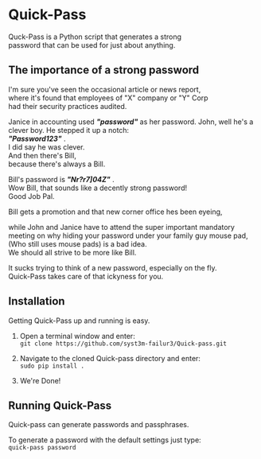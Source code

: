 # Quick-Pass
Quck-Pass is a Python script that generates a strong  
password that can be used for just about anything.  


## The importance of a strong password
I'm sure you've seen the occasional article or news report,  
where it's found that employees of "X" company or "Y" Corp  
had their security practices audited.  

Janice in accounting used ***"password"*** as her password.
John, well he's a clever boy. He stepped it up a notch:   
***"Password123"*** .  
I did say he was clever.  
And then there's Bill,  
because there's always a Bill.  

Bill's password is ***"Nr?r7]04Z\"*** .  
Wow Bill, that sounds like a decently strong password!  
Good Job Pal.  

Bill gets a promotion and that new corner office hes been eyeing,  

while John and Janice have to attend the super important mandatory  
meeting on why hiding your password under your family guy mouse pad,  
(Who still uses mouse pads) is a bad idea.  
We should all strive to be more like Bill.  


It sucks trying to think of a new password, especially on the fly.  
Quick-Pass takes care of that ickyness for you.  


## Installation 
Getting Quick-Pass up and running is easy.

1. Open a terminal window and enter:  
`git clone https://github.com/syst3m-failur3/Quick-pass.git`  

2. Navigate to the cloned Quick-pass directory and enter:  
`sudo pip install .` 

3. We're Done!

## Running Quick-Pass
Quick-pass can generate passwords and passphrases.  

To generate a password with the default settings just type:  
`quick-pass password`  










